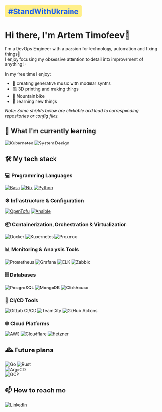 [![Stand With Ukraine](https://raw.githubusercontent.com/vshymanskyy/StandWithUkraine/main/badges/StandWithUkraine.svg)](https://stand-with-ukraine.pp.ua)

# Hi there, I'm Artem Timofeev👋

I'm a DevOps Engineer with a passion for technology, automation and fixing things👷 \
I enjoy focusing my obsessive attention to detail into improvement of anything✨

In my free time I enjoy:

- 🎹 Creating generative music with modular synths
- 🏗️ 3D printing and making things
- 🚵 Mountain bike
- 📖 Learning new things

<em>Note: Some shields below are clickable and lead to corresponding repositories or config files.</em>

## 🌱 What I'm currently learning

<picture>
  <img alt="Kubernetes" src="https://img.shields.io/badge/-Kubernetes-316ce6?logo=kubernetes&logoColor=white">
</picture>

<picture>
  <img alt="System Design" src="https://img.shields.io/badge/-System_Design-000000?logoColor=white">
</picture>

## 🛠️ My tech stack

### 💻 Programming Languages

[![Bash](https://img.shields.io/badge/-Bash-232c34?logo=gnu-bash&logoColor=4ca920)](https://github.com/atimofeev/dotfiles)
[![Nix](https://img.shields.io/badge/-Nix-7AB4DD?logo=NixOs&logoColor=4F73BD)](https://github.com/atimofeev/nixos-config)
[![Python](https://img.shields.io/badge/-Python-346c99?logo=python&logoColor=ffcd3a)](https://github.com/atimofeev/learning/tree/main/python)

### ⚙️ Infrastructure & Configuration

[![OpenTofu](https://img.shields.io/badge/-OpenTofu-E6C427?logo=opentofu&logoColor=0D1A2B)](https://github.com/atimofeev/learning/tree/main/terraform)
[![Ansible](https://img.shields.io/badge/-Ansible-EE0000?logo=ansible&logoColor=151515)](https://github.com/atimofeev/learning/tree/main/ansible/)

### 📦 Containerization, Orchestration & Virtualization

<picture>
  <img alt="Docker" src="https://img.shields.io/badge/-Docker-086dd7?logo=docker&logoColor=white">
</picture>
<picture>
  <img alt="Kubernetes" src="https://img.shields.io/badge/-Kubernetes-316ce6?logo=kubernetes&logoColor=white">
</picture>
<picture>
  <img alt="Proxmox" src="https://img.shields.io/badge/-Proxmox-E57000?logo=Proxmox&logoColor=black">
</picture>

### 📊 Monitoring & Analysis Tools

<picture>
  <img alt="Prometheus" src="https://img.shields.io/badge/-Prometheus-e0502c?logo=prometheus&logoColor=ffffff">
</picture>
<picture>
  <img alt="Grafana" src="https://img.shields.io/badge/-Grafana-f05a23?logo=grafana&logoColor=fbc803">
</picture>
<picture>
  <img alt="ELK" src="https://img.shields.io/badge/-ELK-38bfb0?logo=elasticsearch&logoColor=f0c000">
</picture>
<picture>
  <img alt="Zabbix" src="https://img.shields.io/badge/-Zabbix-cd0000?logo=zotero&logoColor=white">
</picture>

### 🗄️ Databases

<picture>
  <img alt="PostgreSQL" src="https://img.shields.io/badge/-PostgreSQL-396c94?logo=postgresql&logoColor=white">
</picture>
<picture>
  <img alt="MongoDB" src="https://img.shields.io/badge/-MongoDB-082532?logo=mongodb&logoColor=08EE69">
</picture>
<picture>
  <img alt="Clickhouse" src="https://img.shields.io/badge/-Clickhouse-1C1C1C?logo=Clickhouse&logoColor=FFCC01">
</picture>

### 🚀 CI/CD Tools

<picture>
<img alt="GitLab CI/CD" src="https://img.shields.io/badge/-GitLab_CI/CD-FCA121?logo=gitlab&logoColor=e34930">
</picture>
<picture>
<img alt="TeamCity" src="https://img.shields.io/badge/-TeamCity-000000?logo=teamcity&logoColor=05b3ed">
</picture>
<picture>
<img alt="GitHub Actions" src="https://img.shields.io/badge/-GitHub_Actions-278cff?logo=github-actions&logoColor=white">
</picture>

### 🌐 Cloud Platforms

[![AWS](https://img.shields.io/badge/-AWS-2c3644?logo=amazonwebservices&logoColor=ff9c08)](https://github.com/atimofeev/learning/tree/main/terraform)
<picture>
<img alt="Cloudflare" src="https://img.shields.io/badge/-Cloudflare-ffffff?logo=cloudflare&logoColor=F38020">
</picture>
<picture>
<img alt="Hetzner" src="https://img.shields.io/badge/-Hetzner-000000?logo=Hetzner&logoColor=D50C2D">
</picture>

## 🕰️ Future plans

<picture>
<img alt="Go" src="https://img.shields.io/badge/-Go-00aed8?logo=go&logoColor=white">
</picture>
<picture>
<img alt="Rust" src="https://img.shields.io/badge/-Rust-000000?logo=rust&logoColor=FC4530">
</picture>
<br>
<picture>
<img alt="ArgoCD" src="https://img.shields.io/badge/-ArgoCD-C9F5FF?logo=argo&logoColor=FF723E">
</picture>
<br>
<picture>
<img alt="GCP" src="https://img.shields.io/badge/-GCP-3D84EF?logo=googlecloud&logoColor=CCCCCC">
</picture>

## 📫 How to reach me

[![LinkedIn](https://img.shields.io/badge/LinkedIn-Artem_Timofeev-0a66c2?logo=linkedin&logoColor=0a66c2)](https://www.linkedin.com/in/artem-timofeev-240b7a14b/)
